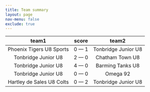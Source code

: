```yaml
---
title: Team summary
layout: page
nav-menu: false
exclude: true
---
```




|           team1           |    score    |        team2        |
|:-------------------------:|:-----------:|:-------------------:|
| Phoenix Tigers U8 Sports  | 0 &mdash; 1 | Tonbridge Junior U8 |
|    Tonbridge Junior U8    | 2 &mdash; 0 |   Chatham Town U8   |
|    Tonbridge Junior U8    | 4 &mdash; 0 |  Barming Tanks U8   |
|    Tonbridge Junior U8    | 0 &mdash; 0 |      Omega 92       |
| Hartley de Sales U8 Colts | 0 &mdash; 2 | Tonbridge Junior U8 |

 <br /><br /><br />